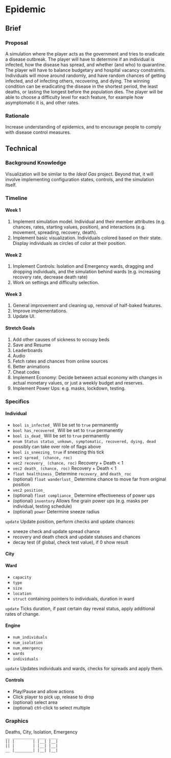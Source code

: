 # Epidemic

## Brief

### Proposal
A simulation where the player acts as the government 
and tries to eradicate a disease outbreak. 
The player will have to determine if an individual is infected,
how the disease has spread, and whether (and who) to quarantine.
The player will have to balance budgetary and hospital vacancy 
constraints. Individuals will move around randomly, and have 
random chances of getting infected, and of infecting others, 
recovering, and dying. The winning condition can be eradicating
the disease in the shortest period, the least deaths, or lasting
the longest before the population dies. The player will be able
to choose a difficulty level for each feature, for example how 
asymptomatic it is, and other rates.

### Rationale
Increase understanding of epidemics, and to encourage people to
comply with disease control measures.

## Technical

### Background Knowledge
Visualization will be similar to the _Ideal Gas_ project.
Beyond that, it will involve implementing configuration states,
controls, and the simulation itself.

### Timeline

#### Week 1
1. Implement simulation model. Individual and their member
attributes (e.g. chances, rates, starting values, position), 
and interactions (e.g. movement, spreading, recovery, death).
2. Implement basic visualization. Individuals colored based on
their state. Display individuals as circles of color at their 
position.

#### Week 2
1. Implement Controls: Isolation and Emergency wards, dragging and
dropping individuals, and the simulation behind wards (e.g. 
increasing recovery rate, decrease death rate)
2. Work on settings and difficulty selection.

#### Week 3
1. General improvement and cleaning up, removal of half-baked
features.
2. Improve implementations.
3. Update UI.

#### Stretch Goals
1. Add other causes of sickness to occupy beds
2. Save and Resume
3. Leaderboards
4. Audio
5. Fetch rates and chances from online sources
6. Better animations
7. Cheat codes
8. Implement Economy: Decide between actual economy with changes in
   actual monetary values, or just a weekly budget and reserves.
9. Implement Power Ups: e.g. masks, lockdown, testing.

### Specifics

#### Individual
- `bool is_infected_` Will be set to `true` permanently
- `bool has_recovered_` Will be set to `true` permanently
- `bool is_dead_` Will be set to `true` permanently
- `enum Status status_` `unkown, symptomatic, recovered, dying, dead`
possibly can take over role of flags above
- `bool is_sneezing_` `true` if sneezing this tick
- `vec2 spread_ (chance, roc)`
- `vec2 recovery_ (chance, roc)` Recovery + Death < 1
- `vec2 death_ (chance, roc)` Recovery + Death < 1
- `float healthiness_` Determine `recovery_` and `death_` `roc`
- (optional) `float wanderlust_` Determine chance to move far from 
original position
- `vec2 position_`
- (optional) `float compliance_` Determine effectiveness of 
power ups
- (optional) `inventory` Allows fine grain power ups (e.g. masks
per individual, testing schedule)
- (optional) `power` Determine sneeze radius

`update` Update position, perform checks and update chances:
- sneeze check and update spread chance
- recovery and death check and update statuses and chances
- decay test (if global, check test value), if 0 show result

#### City

#### Ward
- `capacity`
- `type`
- `size`
- `location`
- `struct` containing pointers to individuals, duration in ward

`update` Ticks duration, if past certain day reveal status, 
apply additional rates of change.

#### Engine
- `num_individuals`
- `num_isolation`
- `num_emergency`
- `wards`
- `individuals`

`update` Updates individuals and wards, checks for spreads
and apply them.

#### Controls
- Play/Pause and allow actions
- Click player to pick up, release to drop
- (optional) select area
- (optional) ctrl-click to select multiple

### Graphics
Deaths, City, Isolation, Emergency  
`__ __________ ____ ____`  
`|| |        | |__| |__|`  
`|| |        | |__| |__|`  
`__ |________| |__| |__|`  
